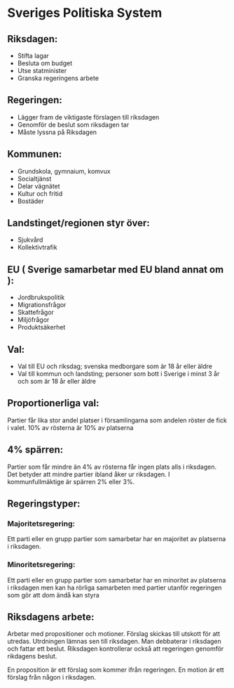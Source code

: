 # Sveriges Politiska System

## Riksdagen:
- Stifta lagar
- Besluta om budget
- Utse statminister
- Granska regeringens arbete

## Regeringen:
- Lägger fram de viktigaste förslagen till riksdagen
- Genomför de beslut som riksdagen tar
- Måste lyssna på Riksdagen

## Kommunen:
- Grundskola, gymnaium, komvux
- Socialtjänst
- Delar vägnätet
- Kultur och fritid
- Bostäder

## Landstinget/regionen styr över:
- Sjukvård
- Kollektivtrafik

## EU ( Sverige samarbetar med EU bland annat om ):
- Jordbrukspolitik
- Migrationsfrågor
- Skattefrågor
- Miljöfrågor
- Produktsäkerhet

## Val:
- Val till EU och riksdag; svenska medborgare som är 18 år eller äldre
- Val till kommun och landsting; personer som bott i Sverige i minst 3 år och som är 18 år eller äldre

## Proportionerliga val:
Partier får lika stor andel platser i församlingarna som andelen röster de fick i 
valet. 10% av rösterna är 10% av platserna

## 4% spärren:
Partier som får mindre än 4% av rösterna får ingen plats alls i riksdagen. Det 
betyder att mindre partier ibland åker ur riksdagen.
I kommunfullmäktige är spärren 2% eller 3%. 

## Regeringstyper:

### Majoritetsregering:
Ett parti eller en grupp partier som samarbetar har en majoritet av 
platserna i riksdagen.

### Minoritetsregering:
Ett parti eller en grupp partier som samarbetar har en minoritet av 
platserna i riksdagen men kan ha rörliga samarbeten med partier utanför 
regeringen som gör att dom ändå kan styra

## Riksdagens arbete:
Arbetar med propositioner och motioner. Förslag skickas till utskott för att 
utredas. Utrdningen lämnas sen till riksdagen. Man debbaterar i riksdagen och 
fattar ett beslut.
Riksdagen kontrollerar också att regeringen genomför rikdagens beslut.

En proposition är ett förslag som kommer ifrån regeringen.
En motion är ett förslag från någon i riksdagen.
